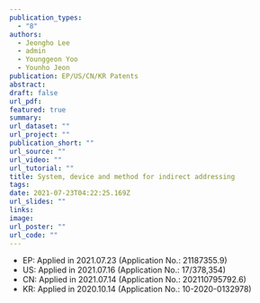 ```yaml
---
publication_types:
  - "8"
authors:
  - Jeongho Lee
  - admin
  - Younggeon Yoo
  - Younho Jeon
publication: EP/US/CN/KR Patents
abstract: 
draft: false
url_pdf: 
featured: true
summary: 
url_dataset: ""
url_project: ""
publication_short: ""
url_source: ""
url_video: ""
url_tutorial: ""
title: System, device and method for indirect addressing
tags:
date: 2021-07-23T04:22:25.169Z
url_slides: ""
links:
image:
url_poster: ""
url_code: ""
---
```

- EP: Applied in 2021.07.23 (Application No.: 21187355.9)
- US: Applied in 2021.07.16 (Application No.: 17/378,354)
- CN: Applied in 2021.07.14 (Application No.: 202110795792.6)
- KR: Applied in 2020.10.14 (Application No.: 10-2020-0132978)
